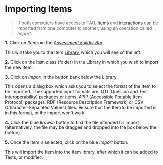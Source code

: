 # Importing Items

>If both computers have access to TAO, [Items](../appendix/glossary.md#item) and [interactions](../appendix/glossary.md#interaction) can be imported from one computer to another, using an operation called *Import*.

**1.**  Click on *Items* on the *[Assessment Builder Bar](../appendix/glossary.md#assessment-builder-bar)*.

This will take you to the Item [Library](../appendix/glossary.md#library), which you will see on the left.

**2.**  Click on the Item class (folder) in the Library in which you wish to import the new item.

**3.**  Click on *Import* in the button bank below the Library.

This opens a dialog box which asks you to select the format of the Item to be imported. The supported input formats are: QTI (Question and Test Interoperability) packages or items, APIP (Accessible Portable Item Protocol) packages, RDF (Resource Description Framework) or CSV (Character-Separated Values) files. Be sure that the Item to be imported is in this format, or the import won't work. 

**4.** Click the blue *Browse* button to find the file intended for import (alternatively, the file may be dragged and dropped into the box below the button).

**5.**  Once the Item is selected, click on the blue *Import* button.

This will import the Item into the Item library, after which it can be added to Tests, or modified.
